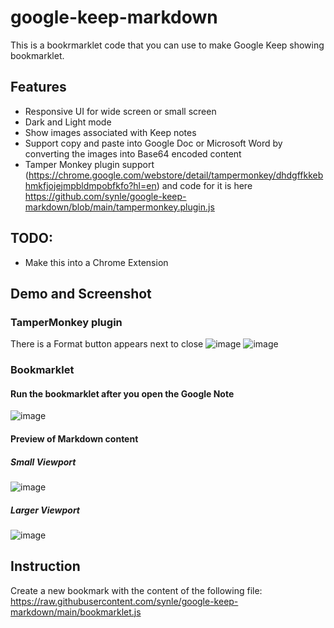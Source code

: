 # google-keep-markdown
This is a bookrmarklet code that you can use to make Google Keep showing bookmarklet.

## Features
- Responsive UI for wide screen or small screen
- Dark and Light mode
- Show images associated with Keep notes
- Support copy and paste into Google Doc or Microsoft Word by converting the images into Base64 encoded content
- Tamper Monkey plugin support (https://chrome.google.com/webstore/detail/tampermonkey/dhdgffkkebhmkfjojejmpbldmpobfkfo?hl=en) and code for it is here https://github.com/synle/google-keep-markdown/blob/main/tampermonkey.plugin.js

## TODO:
- Make this into a Chrome Extension

## Demo and Screenshot
### TamperMonkey plugin
There is a Format button appears next to close
![image](https://user-images.githubusercontent.com/3792401/109426317-e5618080-79a1-11eb-8313-36f55743ad12.png)
![image](https://user-images.githubusercontent.com/3792401/109426324-f7dbba00-79a1-11eb-949a-3efcef16b5d1.png)


### Bookmarklet
#### Run the bookmarklet after you open the Google Note
![image](https://user-images.githubusercontent.com/3792401/109424331-1046d700-7998-11eb-9a64-2d0746905ea5.png)

#### Preview of Markdown content 
##### Small Viewport
![image](https://user-images.githubusercontent.com/3792401/109424388-47b58380-7998-11eb-8499-72317ef9674f.png)

##### Larger Viewport
![image](https://user-images.githubusercontent.com/3792401/109424398-4d12ce00-7998-11eb-8c54-029cf6094ba0.png)


## Instruction
Create a new bookmark with the content of the following file:
https://raw.githubusercontent.com/synle/google-keep-markdown/main/bookmarklet.js


